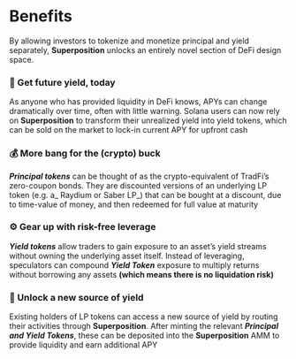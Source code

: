 # Benefits

By allowing investors to tokenize and monetize principal and yield separately, **Superposition** unlocks an entirely novel section of DeFi design space.

### 🤑 Get future yield, today

As anyone who has provided liquidity in DeFi knows, APYs can change dramatically over time, often with little warning. Solana users can now rely on **Superposition** to transform their unrealized yield into yield tokens, which can be sold on the market to lock-in current APY for upfront cash

### 💰 More bang for the (crypto) buck

_**Principal tokens**_ can be thought of as the crypto-equivalent of TradFi’s zero-coupon bonds. They are discounted versions of an underlying LP token (e.g. a_ Raydium or Saber LP_) that can be bought at a discount, due to time-value of money, and then redeemed for full value at maturity

### ⚙️ Gear up with risk-free leverage

_**Yield tokens**_ allow traders to gain exposure to an asset’s yield streams without owning the underlying asset itself. Instead of leveraging, speculators can compound _**Yield Token**_ exposure to multiply returns without borrowing any assets **(which means there is no liquidation risk)**

### 💸 Unlock a new source of yield

Existing holders of LP tokens can access a new source of yield by routing their activities through **Superposition**. After minting the relevant _**Principal and Yield Tokens**_, these can be deposited into the **Superposition** AMM to provide liquidity and earn additional APY
